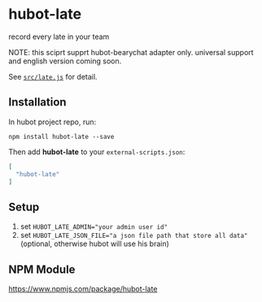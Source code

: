 # hubot-late

record every late in your team

NOTE: this sciprt supprt hubot-bearychat adapter only. universal support and english version coming soon.

See [`src/late.js`](src/late.js) for detail.

## Installation

In hubot project repo, run:

`npm install hubot-late --save`

Then add **hubot-late** to your `external-scripts.json`:

```json
[
  "hubot-late"
]

```

## Setup

1. set `HUBOT_LATE_ADMIN="your admin user id"`
2. set `HUBOT_LATE_JSON_FILE="a json file path that store all data"` (optional, otherwise hubot will use his brain)

## NPM Module

https://www.npmjs.com/package/hubot-late

